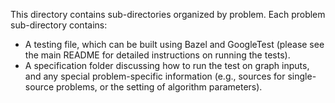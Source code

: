 This directory contains sub-directories organized by problem.  Each
problem sub-directory contains:
* A testing file, which can be built using Bazel and GoogleTest
  (please see the main README for detailed instructions on running the
  tests).
* A specification folder discussing how to run the test on graph
  inputs, and any special problem-specific information (e.g., sources
  for single-source problems, or the setting of algorithm parameters).


